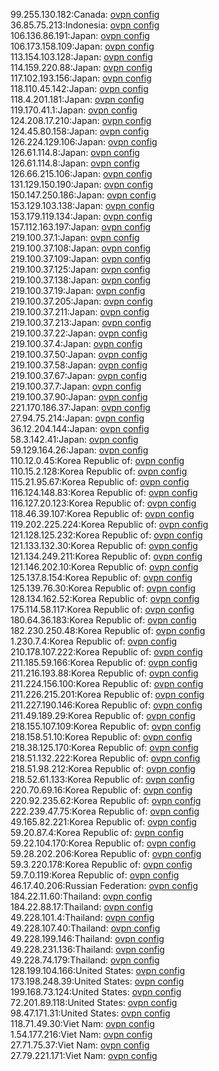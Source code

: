 99.255.130.182:Canada: [ovpn config](vpn/99_255_130_182.ovpn)  
36.85.75.213:Indonesia: [ovpn config](vpn/36_85_75_213.ovpn)  
106.136.86.191:Japan: [ovpn config](vpn/106_136_86_191.ovpn)  
106.173.158.109:Japan: [ovpn config](vpn/106_173_158_109.ovpn)  
113.154.103.128:Japan: [ovpn config](vpn/113_154_103_128.ovpn)  
114.159.220.88:Japan: [ovpn config](vpn/114_159_220_88.ovpn)  
117.102.193.156:Japan: [ovpn config](vpn/117_102_193_156.ovpn)  
118.110.45.142:Japan: [ovpn config](vpn/118_110_45_142.ovpn)  
118.4.201.181:Japan: [ovpn config](vpn/118_4_201_181.ovpn)  
119.170.41.1:Japan: [ovpn config](vpn/119_170_41_1.ovpn)  
124.208.17.210:Japan: [ovpn config](vpn/124_208_17_210.ovpn)  
124.45.80.158:Japan: [ovpn config](vpn/124_45_80_158.ovpn)  
126.224.129.106:Japan: [ovpn config](vpn/126_224_129_106.ovpn)  
126.61.114.8:Japan: [ovpn config](vpn/126_61_114_8.ovpn)  
126.61.114.8:Japan: [ovpn config](vpn/126_61_114_8.ovpn)  
126.66.215.106:Japan: [ovpn config](vpn/126_66_215_106.ovpn)  
131.129.150.190:Japan: [ovpn config](vpn/131_129_150_190.ovpn)  
150.147.250.186:Japan: [ovpn config](vpn/150_147_250_186.ovpn)  
153.129.103.138:Japan: [ovpn config](vpn/153_129_103_138.ovpn)  
153.179.119.134:Japan: [ovpn config](vpn/153_179_119_134.ovpn)  
157.112.163.197:Japan: [ovpn config](vpn/157_112_163_197.ovpn)  
219.100.37.1:Japan: [ovpn config](vpn/219_100_37_1.ovpn)  
219.100.37.108:Japan: [ovpn config](vpn/219_100_37_108.ovpn)  
219.100.37.109:Japan: [ovpn config](vpn/219_100_37_109.ovpn)  
219.100.37.125:Japan: [ovpn config](vpn/219_100_37_125.ovpn)  
219.100.37.138:Japan: [ovpn config](vpn/219_100_37_138.ovpn)  
219.100.37.19:Japan: [ovpn config](vpn/219_100_37_19.ovpn)  
219.100.37.205:Japan: [ovpn config](vpn/219_100_37_205.ovpn)  
219.100.37.211:Japan: [ovpn config](vpn/219_100_37_211.ovpn)  
219.100.37.213:Japan: [ovpn config](vpn/219_100_37_213.ovpn)  
219.100.37.22:Japan: [ovpn config](vpn/219_100_37_22.ovpn)  
219.100.37.4:Japan: [ovpn config](vpn/219_100_37_4.ovpn)  
219.100.37.50:Japan: [ovpn config](vpn/219_100_37_50.ovpn)  
219.100.37.58:Japan: [ovpn config](vpn/219_100_37_58.ovpn)  
219.100.37.67:Japan: [ovpn config](vpn/219_100_37_67.ovpn)  
219.100.37.7:Japan: [ovpn config](vpn/219_100_37_7.ovpn)  
219.100.37.90:Japan: [ovpn config](vpn/219_100_37_90.ovpn)  
221.170.186.37:Japan: [ovpn config](vpn/221_170_186_37.ovpn)  
27.94.75.214:Japan: [ovpn config](vpn/27_94_75_214.ovpn)  
36.12.204.144:Japan: [ovpn config](vpn/36_12_204_144.ovpn)  
58.3.142.41:Japan: [ovpn config](vpn/58_3_142_41.ovpn)  
59.129.164.26:Japan: [ovpn config](vpn/59_129_164_26.ovpn)  
110.12.0.45:Korea Republic of: [ovpn config](vpn/110_12_0_45.ovpn)  
110.15.2.128:Korea Republic of: [ovpn config](vpn/110_15_2_128.ovpn)  
115.21.95.67:Korea Republic of: [ovpn config](vpn/115_21_95_67.ovpn)  
116.124.148.83:Korea Republic of: [ovpn config](vpn/116_124_148_83.ovpn)  
116.127.20.123:Korea Republic of: [ovpn config](vpn/116_127_20_123.ovpn)  
118.46.39.107:Korea Republic of: [ovpn config](vpn/118_46_39_107.ovpn)  
119.202.225.224:Korea Republic of: [ovpn config](vpn/119_202_225_224.ovpn)  
121.128.125.232:Korea Republic of: [ovpn config](vpn/121_128_125_232.ovpn)  
121.133.132.30:Korea Republic of: [ovpn config](vpn/121_133_132_30.ovpn)  
121.134.249.211:Korea Republic of: [ovpn config](vpn/121_134_249_211.ovpn)  
121.146.202.10:Korea Republic of: [ovpn config](vpn/121_146_202_10.ovpn)  
125.137.8.154:Korea Republic of: [ovpn config](vpn/125_137_8_154.ovpn)  
125.139.76.30:Korea Republic of: [ovpn config](vpn/125_139_76_30.ovpn)  
128.134.162.52:Korea Republic of: [ovpn config](vpn/128_134_162_52.ovpn)  
175.114.58.117:Korea Republic of: [ovpn config](vpn/175_114_58_117.ovpn)  
180.64.36.183:Korea Republic of: [ovpn config](vpn/180_64_36_183.ovpn)  
182.230.250.48:Korea Republic of: [ovpn config](vpn/182_230_250_48.ovpn)  
1.230.7.4:Korea Republic of: [ovpn config](vpn/1_230_7_4.ovpn)  
210.178.107.222:Korea Republic of: [ovpn config](vpn/210_178_107_222.ovpn)  
211.185.59.166:Korea Republic of: [ovpn config](vpn/211_185_59_166.ovpn)  
211.216.193.88:Korea Republic of: [ovpn config](vpn/211_216_193_88.ovpn)  
211.224.156.100:Korea Republic of: [ovpn config](vpn/211_224_156_100.ovpn)  
211.226.215.201:Korea Republic of: [ovpn config](vpn/211_226_215_201.ovpn)  
211.227.190.146:Korea Republic of: [ovpn config](vpn/211_227_190_146.ovpn)  
211.49.189.29:Korea Republic of: [ovpn config](vpn/211_49_189_29.ovpn)  
218.155.107.109:Korea Republic of: [ovpn config](vpn/218_155_107_109.ovpn)  
218.158.51.10:Korea Republic of: [ovpn config](vpn/218_158_51_10.ovpn)  
218.38.125.170:Korea Republic of: [ovpn config](vpn/218_38_125_170.ovpn)  
218.51.132.222:Korea Republic of: [ovpn config](vpn/218_51_132_222.ovpn)  
218.51.98.212:Korea Republic of: [ovpn config](vpn/218_51_98_212.ovpn)  
218.52.61.133:Korea Republic of: [ovpn config](vpn/218_52_61_133.ovpn)  
220.70.69.16:Korea Republic of: [ovpn config](vpn/220_70_69_16.ovpn)  
220.92.235.62:Korea Republic of: [ovpn config](vpn/220_92_235_62.ovpn)  
222.239.47.75:Korea Republic of: [ovpn config](vpn/222_239_47_75.ovpn)  
49.165.82.221:Korea Republic of: [ovpn config](vpn/49_165_82_221.ovpn)  
59.20.87.4:Korea Republic of: [ovpn config](vpn/59_20_87_4.ovpn)  
59.22.104.170:Korea Republic of: [ovpn config](vpn/59_22_104_170.ovpn)  
59.28.202.206:Korea Republic of: [ovpn config](vpn/59_28_202_206.ovpn)  
59.3.220.178:Korea Republic of: [ovpn config](vpn/59_3_220_178.ovpn)  
59.7.0.119:Korea Republic of: [ovpn config](vpn/59_7_0_119.ovpn)  
46.17.40.206:Russian Federation: [ovpn config](vpn/46_17_40_206.ovpn)  
184.22.11.60:Thailand: [ovpn config](vpn/184_22_11_60.ovpn)  
184.22.88.17:Thailand: [ovpn config](vpn/184_22_88_17.ovpn)  
49.228.101.4:Thailand: [ovpn config](vpn/49_228_101_4.ovpn)  
49.228.107.40:Thailand: [ovpn config](vpn/49_228_107_40.ovpn)  
49.228.199.146:Thailand: [ovpn config](vpn/49_228_199_146.ovpn)  
49.228.231.136:Thailand: [ovpn config](vpn/49_228_231_136.ovpn)  
49.228.74.179:Thailand: [ovpn config](vpn/49_228_74_179.ovpn)  
128.199.104.166:United States: [ovpn config](vpn/128_199_104_166.ovpn)  
173.198.248.39:United States: [ovpn config](vpn/173_198_248_39.ovpn)  
199.168.73.124:United States: [ovpn config](vpn/199_168_73_124.ovpn)  
72.201.89.118:United States: [ovpn config](vpn/72_201_89_118.ovpn)  
98.47.171.31:United States: [ovpn config](vpn/98_47_171_31.ovpn)  
118.71.49.30:Viet Nam: [ovpn config](vpn/118_71_49_30.ovpn)  
1.54.177.216:Viet Nam: [ovpn config](vpn/1_54_177_216.ovpn)  
27.71.75.37:Viet Nam: [ovpn config](vpn/27_71_75_37.ovpn)  
27.79.221.171:Viet Nam: [ovpn config](vpn/27_79_221_171.ovpn)  
